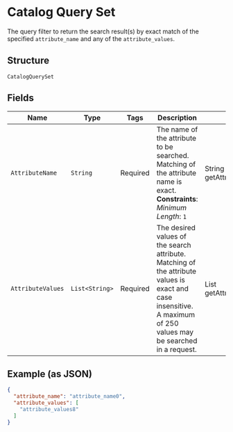 
# Catalog Query Set

The query filter to return the search result(s) by exact match of the specified `attribute_name` and any of
the `attribute_values`.

## Structure

`CatalogQuerySet`

## Fields

| Name | Type | Tags | Description | Getter |
|  --- | --- | --- | --- | --- |
| `AttributeName` | `String` | Required | The name of the attribute to be searched. Matching of the attribute name is exact.<br>**Constraints**: *Minimum Length*: `1` | String getAttributeName() |
| `AttributeValues` | `List<String>` | Required | The desired values of the search attribute. Matching of the attribute values is exact and case insensitive.<br>A maximum of 250 values may be searched in a request. | List<String> getAttributeValues() |

## Example (as JSON)

```json
{
  "attribute_name": "attribute_name0",
  "attribute_values": [
    "attribute_values8"
  ]
}
```

